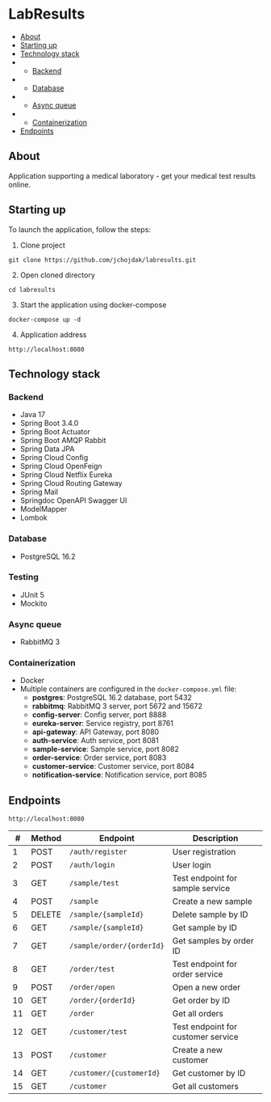 # LabResults
* [About](#about)
* [Starting up](#starting-up)
* [Technology stack](#technology-stack)
* * [Backend](#backend)
* * [Database](#database)
* * [Async queue](#async-queue)
* * [Containerization](#containerization)
* [Endpoints](#endpoints)

## About
Application supporting a medical laboratory - get your medical test results online.

## Starting up
To launch the application, follow the steps:
1. Clone project
```
git clone https://github.com/jchojdak/labresults.git
```
2. Open cloned directory
```
cd labresults
```
3. Start the application using docker-compose
```
docker-compose up -d
```
4. Application address
```
http://localhost:8080
```

## Technology stack
### Backend
* Java 17
* Spring Boot 3.4.0
* Spring Boot Actuator
* Spring Boot AMQP Rabbit
* Spring Data JPA
* Spring Cloud Config
* Spring Cloud OpenFeign
* Spring Cloud Netflix Eureka
* Spring Cloud Routing Gateway
* Spring Mail
* Springdoc OpenAPI Swagger UI
* ModelMapper
* Lombok

### Database
* PostgreSQL 16.2

### Testing
* JUnit 5
* Mockito

### Async queue
* RabbitMQ 3

### Containerization
* Docker
* Multiple containers are configured in the `docker-compose.yml` file:
  - **postgres**: PostgreSQL 16.2 database, port 5432
  - **rabbitmq**: RabbitMQ 3 server, port 5672 and 15672
  - **config-server**: Config server, port 8888
  - **eureka-server**: Service registry, port 8761
  - **api-gateway**: API Gateway, port 8080
  - **auth-service**: Auth service, port 8081
  - **sample-service**: Sample service, port 8082
  - **order-service**: Order service, port 8083
  - **customer-service**: Customer service, port 8084
  - **notification-service**: Notification service, port 8085

## Endpoints

```
http://localhost:8080
```

| #  | Method | Endpoint                  | Description                        |
|----|--------|---------------------------|------------------------------------|
| 1  | POST   | `/auth/register`          | User registration                  |
| 2  | POST   | `/auth/login`             | User login                         |
| 3  | GET    | `/sample/test`            | Test endpoint for sample service   |
| 4  | POST   | `/sample`                 | Create a new sample                |
| 5  | DELETE | `/sample/{sampleId}`      | Delete sample by ID                |
| 6  | GET    | `/sample/{sampleId}`      | Get sample by ID                   |
| 7  | GET    | `/sample/order/{orderId}` | Get samples by order ID            |
| 8  | GET    | `/order/test`             | Test endpoint for order service    |
| 9  | POST   | `/order/open`             | Open a new order                   |
| 10 | GET    | `/order/{orderId}`        | Get order by ID                    |
| 11 | GET    | `/order`                  | Get all orders                     |
| 12 | GET    | `/customer/test`          | Test endpoint for customer service |
| 13 | POST   | `/customer`               | Create a new customer              |
| 14 | GET    | `/customer/{customerId}`  | Get customer by ID                 |
| 15 | GET    | `/customer`               | Get all customers                  |